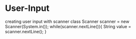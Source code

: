 # User-Input
creating user input with scanner class
Scanner scanner = new Scanner(System.in());
while(scanner.nextLine()){
  String value = scanner.nextLine();
}
